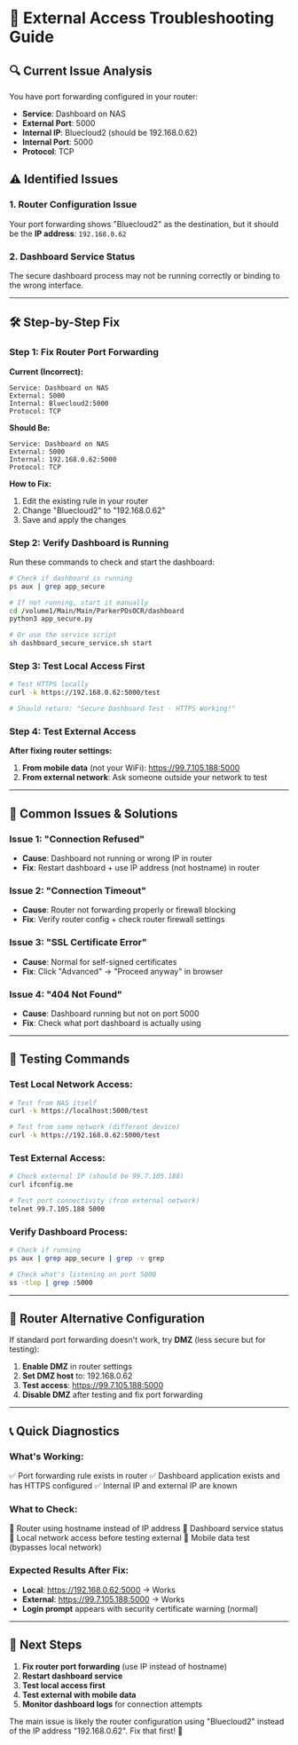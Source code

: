 # 🔧 External Access Troubleshooting Guide

## 🔍 **Current Issue Analysis**

You have port forwarding configured in your router:
- **Service**: Dashboard on NAS
- **External Port**: 5000  
- **Internal IP**: Bluecloud2 (should be 192.168.0.62)
- **Internal Port**: 5000
- **Protocol**: TCP

## ⚠️ **Identified Issues**

### **1. Router Configuration Issue**
Your port forwarding shows "Bluecloud2" as the destination, but it should be the **IP address**: `192.168.0.62`

### **2. Dashboard Service Status**
The secure dashboard process may not be running correctly or binding to the wrong interface.

---

## 🛠️ **Step-by-Step Fix**

### **Step 1: Fix Router Port Forwarding**

**Current (Incorrect):**
```
Service: Dashboard on NAS
External: 5000
Internal: Bluecloud2:5000
Protocol: TCP
```

**Should Be:**
```
Service: Dashboard on NAS  
External: 5000
Internal: 192.168.0.62:5000
Protocol: TCP
```

**How to Fix:**
1. Edit the existing rule in your router
2. Change "Bluecloud2" to "192.168.0.62"
3. Save and apply the changes

### **Step 2: Verify Dashboard is Running**

Run these commands to check and start the dashboard:

```bash
# Check if dashboard is running
ps aux | grep app_secure

# If not running, start it manually
cd /volume1/Main/Main/ParkerPOsOCR/dashboard
python3 app_secure.py

# Or use the service script
sh dashboard_secure_service.sh start
```

### **Step 3: Test Local Access First**

```bash
# Test HTTPS locally
curl -k https://192.168.0.62:5000/test

# Should return: "Secure Dashboard Test - HTTPS Working!"
```

### **Step 4: Test External Access**

**After fixing router settings:**
1. **From mobile data** (not your WiFi): https://99.7.105.188:5000
2. **From external network**: Ask someone outside your network to test

---

## 🚨 **Common Issues & Solutions**

### **Issue 1: "Connection Refused"**
- **Cause**: Dashboard not running or wrong IP in router
- **Fix**: Restart dashboard + use IP address (not hostname) in router

### **Issue 2: "Connection Timeout"** 
- **Cause**: Router not forwarding properly or firewall blocking
- **Fix**: Verify router config + check router firewall settings

### **Issue 3: "SSL Certificate Error"**
- **Cause**: Normal for self-signed certificates
- **Fix**: Click "Advanced" → "Proceed anyway" in browser

### **Issue 4: "404 Not Found"**
- **Cause**: Dashboard running but not on port 5000
- **Fix**: Check what port dashboard is actually using

---

## 🧪 **Testing Commands**

### **Test Local Network Access:**
```bash
# Test from NAS itself
curl -k https://localhost:5000/test

# Test from same network (different device)
curl -k https://192.168.0.62:5000/test
```

### **Test External Access:**
```bash
# Check external IP (should be 99.7.105.188)
curl ifconfig.me

# Test port connectivity (from external network)
telnet 99.7.105.188 5000
```

### **Verify Dashboard Process:**
```bash
# Check if running
ps aux | grep app_secure | grep -v grep

# Check what's listening on port 5000
ss -tlnp | grep :5000
```

---

## 🔧 **Router Alternative Configuration**

If standard port forwarding doesn't work, try **DMZ** (less secure but for testing):

1. **Enable DMZ** in router settings
2. **Set DMZ host** to: 192.168.0.62
3. **Test access**: https://99.7.105.188:5000
4. **Disable DMZ** after testing and fix port forwarding

---

## 📞 **Quick Diagnostics**

### **What's Working:**
✅ Port forwarding rule exists in router
✅ Dashboard application exists and has HTTPS configured
✅ Internal IP and external IP are known

### **What to Check:**
🔧 Router using hostname instead of IP address
🔧 Dashboard service status  
🔧 Local network access before testing external
🔧 Mobile data test (bypasses local network)

### **Expected Results After Fix:**
- **Local**: https://192.168.0.62:5000 → Works
- **External**: https://99.7.105.188:5000 → Works  
- **Login prompt** appears with security certificate warning (normal)

---

## 🚀 **Next Steps**

1. **Fix router port forwarding** (use IP instead of hostname)
2. **Restart dashboard service**
3. **Test local access first**
4. **Test external with mobile data**
5. **Monitor dashboard logs** for connection attempts

The main issue is likely the router configuration using "Bluecloud2" instead of the IP address "192.168.0.62". Fix that first! 🎯
